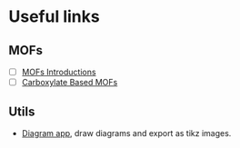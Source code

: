 # Useful links
## MOFs
* [ ] [MOFs Introductions](https://en.wikipedia.org/wiki/Metal%E2%80%93organic_framework)
* [ ] [Carboxylate Based MOFs]( https://en.wikipedia.org/wiki/Carboxylate%E2%80%93based_metal%E2%80%93organic_frameworks )
## Utils
- [Diagram app](https://q.uiver.app/), draw diagrams and export as tikz images.
